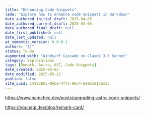 ```yaml
---
title: "Enhancing Code Snippets"
lede: "Explore how to enhance code snippets in markdown"
date_authored_initial_draft: 2025-04-05
date_authored_current_draft: 2025-04-05
date_authored_final_draft: null
date_first_published: null
date_last_updated: null
at_semantic_version: 0.0.0.1
authors: "[]"
status: To-Do
augmented_with: "Windsurf Cascade on Claude 3.5 Sonnet"
category: Explorations
tags: [Remark, Astro, AST, Code-Snippets]
date_created: 2025-04-02
date_modified: 2025-05-12
publish: false
site_uuid: 141929d5-0ebe-4f75-96c4-6a96c613bc8c
---
```


https://www.namchee.dev/posts/upgrading-astro-code-snippets/

https://younagi.dev/blog/remark-card/

